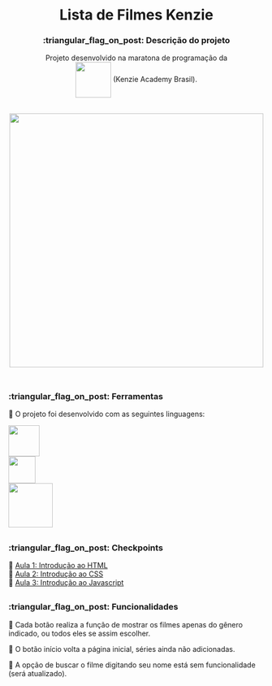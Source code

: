 # <div align="center">Lista de Filmes Kenzie</div>

<div align="center"><h3>:triangular_flag_on_post: Descrição do projeto</h3> 

Projeto desenvolvido na maratona de programação da <a href="https://kenzie.com.br/"><br>
<img width="70" align="center" src="https://kenzie.com.br/_next/image?url=%2Fimages%2Flogo.png&w=640&q=75"></a> (Kenzie Academy Brasil).</div>

<br>

<div align="center"><img width="500px" src="https://github.com/camilaMrt/projeto-kenzie-filmes/blob/main/img/Gif%20kenzie%20filmes.gif?raw=true"></div>

<br>

##

<h3>:triangular_flag_on_post: Ferramentas</h3> 

:small_blue_diamond: O projeto foi desenvolvido com as seguintes linguagens: &emsp;&emsp;

<img width="61" align="center" src="https://img.shields.io/badge/HTML5-E34F26?style=for-the-badge&logo=html5&logoColor=white"><br>
<img width="53" align="center" src="https://img.shields.io/badge/CSS3-1572B6?style=for-the-badge&logo=css3&logoColor=white"><br>
<img width="87" align="center" src="https://img.shields.io/badge/JavaScript-323330?style=for-the-badge&logo=javascript&logoColor=F7DF1E">


##

<h3>:triangular_flag_on_post: Checkpoints</h3> 

:small_blue_diamond: [Aula 1: Introdução ao HTML](https://kenzieacademybr.notion.site/Checkpoint-a3bb93eeea17474b8a71a204d3202992)<br>
:small_blue_diamond: [Aula 2: Introdução ao CSS](https://kenzieacademybr.notion.site/Checkpoint-3d724cd4547046178d8ce1b1c0d7dccf)<br>
:small_blue_diamond: [Aula 3: Introdução ao Javascript](https://kenzieacademybr.notion.site/Checkpoint-9b7fc209e7bd4cadbeee4d8a5ed5cdc7)

##

<h3>:triangular_flag_on_post: Funcionalidades</h3> 

:small_blue_diamond: Cada botão realiza a função de mostrar os filmes apenas do gênero indicado, ou todos eles se assim escolher.

:small_blue_diamond: O botão início volta a página inicial, séries ainda não adicionadas.

:small_blue_diamond: A opção de buscar o filme digitando seu nome está sem funcionalidade (será atualizado).
